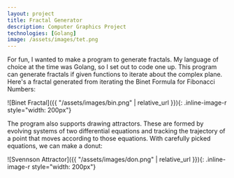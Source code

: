 ```yaml
---
layout: project
title: Fractal Generator
description: Computer Graphics Project
technologies: [Golang]
image: /assets/images/tet.png
---
```


For fun, I wanted to make a program to generate fractals. My language of choice at the time was Golang, so I set out to code one up. This program can generate fractals if given functions to iterate about the complex plane. Here's a fractal generated from iterating the Binet Formula for Fibonacci Numbers:

![Binet Fractal]({{ "/assets/images/bin.png" | relative_url }}){: .inline-image-r style="width: 200px"}

The program also supports drawing attractors. These are formed by evolving systems of two differential equations and tracking the trajectory of a point that moves according to those equations. With carefully picked equations, we can make a donut:

![Svennson Attractor]({{ "/assets/images/don.png" | relative_url }}){: .inline-image-r style="width: 200px"}
